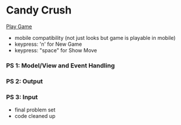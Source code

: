 # Candy Crush
[Play Game](https://EdDevs.com/candy-crush)
- mobile compatibility (not just looks but game is playable in mobile)
- keypress: 'n' for New Game
- keypress: "space" for Show Move


### PS 1: Model/View and Event Handling

### PS 2: Output

### PS 3: Input
- final problem set
- code cleaned up
